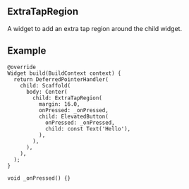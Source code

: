 ## ExtraTapRegion

A widget to add an extra tap region around the child widget.

## Example

```
@override
Widget build(BuildContext context) {
  return DeferredPointerHandler(
    child: Scaffold(
      body: Center(
        child: ExtraTapRegion(
          margin: 16.0,
          onPressed: _onPressed,
          child: ElevatedButton(
            onPressed: _onPressed,
            child: const Text('Hello'),
          ),
        ),
      ),
    ),
  );
}

void _onPressed() {}
```
